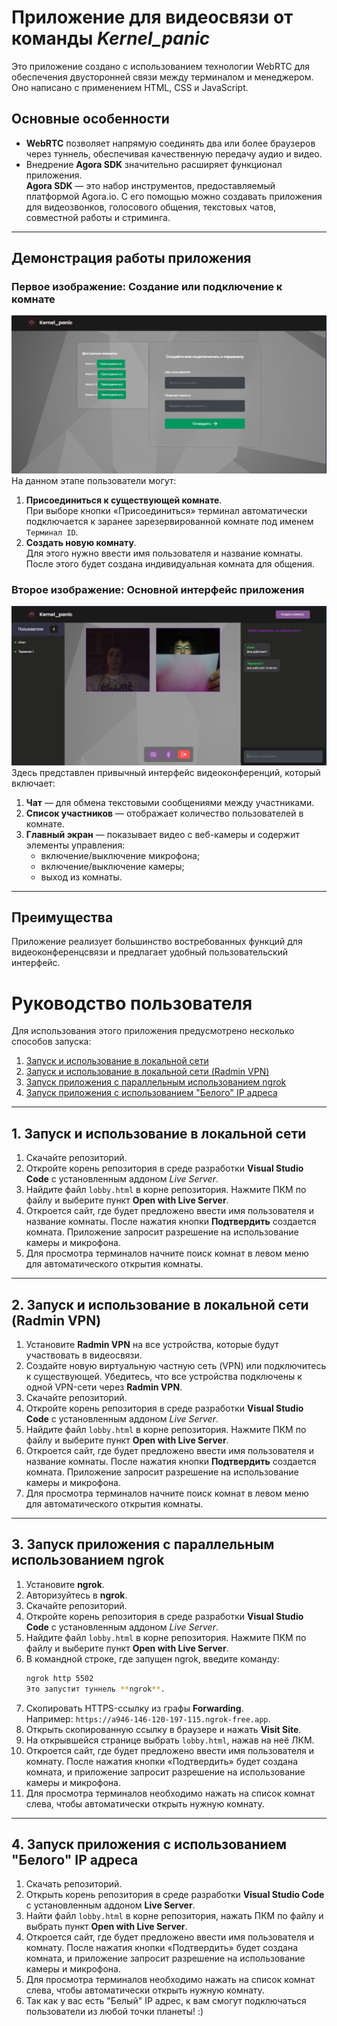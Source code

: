 # Приложение для видеосвязи от команды *Kernel_panic*

Это приложение создано с использованием технологии WebRTC для обеспечения двусторонней связи между терминалом и менеджером. Оно написано с применением HTML, CSS и JavaScript.

## Основные особенности
- **WebRTC** позволяет напрямую соединять два или более браузеров через туннель, обеспечивая качественную передачу аудио и видео.
- Внедрение **Agora SDK** значительно расширяет функционал приложения.  
  **Agora SDK** — это набор инструментов, предоставляемый платформой Agora.io. С его помощью можно создавать приложения для видеозвонков, голосового общения, текстовых чатов, совместной работы и стриминга.

---

## Демонстрация работы приложения

### Первое изображение: Создание или подключение к комнате
![Interface](images//interface1.jpg)
На данном этапе пользователи могут:  
1. **Присоединиться к существующей комнате**.  
   При выборе кнопки «Присоединиться» терминал автоматически подключается к заранее зарезервированной комнате под именем `Терминал ID`.  
2. **Создать новую комнату**.  
   Для этого нужно ввести имя пользователя и название комнаты. После этого будет создана индивидуальная комната для общения.

### Второе изображение: Основной интерфейс приложения
![Interface](images//interface2.jpg)
Здесь представлен привычный интерфейс видеоконференций, который включает:  
1. **Чат** — для обмена текстовыми сообщениями между участниками.  
2. **Список участников** — отображает количество пользователей в комнате.  
3. **Главный экран** — показывает видео с веб-камеры и содержит элементы управления:  
   - включение/выключение микрофона;  
   - включение/выключение камеры;  
   - выход из комнаты.

---

## Преимущества
Приложение реализует большинство востребованных функций для видеоконференцсвязи и предлагает удобный пользовательский интерфейс.



# Руководство пользователя

Для использования этого приложения предусмотрено несколько способов запуска:

1. [Запуск и использование в локальной сети](#1-запуск-и-использование-в-локальной-сети)
2. [Запуск и использование в локальной сети (Radmin VPN)](#2-запуск-и-использование-в-локальной-сети-radmin-vpn)
3. [Запуск приложения с параллельным использованием ngrok](#3-запуск-приложения-с-параллельным-использованием-ngrok)
4. [Запуск приложения с использованием "Белого" IP адреса](#4-запуск-приложения-с-использованием-белого-ip-адреса)

---

## 1. Запуск и использование в локальной сети

1. Скачайте репозиторий.
2. Откройте корень репозитория в среде разработки **Visual Studio Code** с установленным аддоном *Live Server*.
3. Найдите файл `lobby.html` в корне репозитория. Нажмите ПКМ по файлу и выберите пункт **Open with Live Server**.
4. Откроется сайт, где будет предложено ввести имя пользователя и название комнаты. После нажатия кнопки **Подтвердить** создается комната. Приложение запросит разрешение на использование камеры и микрофона.
5. Для просмотра терминалов начните поиск комнат в левом меню для автоматического открытия комнаты.

---

## 2. Запуск и использование в локальной сети (Radmin VPN)

1. Установите **Radmin VPN** на все устройства, которые будут участвовать в видеосвязи.
2. Создайте новую виртуальную частную сеть (VPN) или подключитесь к существующей. Убедитесь, что все устройства подключены к одной VPN-сети через **Radmin VPN**.
3. Скачайте репозиторий.
4. Откройте корень репозитория в среде разработки **Visual Studio Code** с установленным аддоном *Live Server*.
5. Найдите файл `lobby.html` в корне репозитория. Нажмите ПКМ по файлу и выберите пункт **Open with Live Server**.
6. Откроется сайт, где будет предложено ввести имя пользователя и название комнаты. После нажатия кнопки **Подтвердить** создается комната. Приложение запросит разрешение на использование камеры и микрофона.
7. Для просмотра терминалов начните поиск комнат в левом меню для автоматического открытия комнаты.

---

## 3. Запуск приложения с параллельным использованием ngrok

1. Установите **ngrok**.
2. Авторизуйтесь в **ngrok**.
3. Скачайте репозиторий.
4. Откройте корень репозитория в среде разработки **Visual Studio Code** с установленным аддоном *Live Server*.
5. Найдите файл `lobby.html` в корне репозитория. Нажмите ПКМ по файлу и выберите пункт **Open with Live Server**.
6. В командной строке, где запущен ngrok, введите команду:  
   ```bash
   ngrok http 5502
   Это запустит туннель **ngrok**.  
7. Скопировать HTTPS-ссылку из графы **Forwarding**.  
   Например: `https://a946-146-120-197-115.ngrok-free.app`.  
8. Открыть скопированную ссылку в браузере и нажать **Visit Site**.  
9. На открывшейся странице выбрать `lobby.html`, нажав на неё ЛКМ.  
10. Откроется сайт, где будет предложено ввести имя пользователя и комнату. После нажатия кнопки «Подтвердить» будет создана комната, и приложение запросит разрешение на использование камеры и микрофона.  
11. Для просмотра терминалов необходимо нажать на список комнат слева, чтобы автоматически открыть нужную комнату.

---

## 4. Запуск приложения с использованием "Белого" IP адреса

1. Скачать репозиторий.  
2. Открыть корень репозитория в среде разработки **Visual Studio Code** с установленным аддоном **Live Server**.  
3. Найти файл `lobby.html` в корне репозитория, нажать ПКМ по файлу и выбрать пункт **Open with Live Server**.  
4. Откроется сайт, где будет предложено ввести имя пользователя и комнату. После нажатия кнопки «Подтвердить» будет создана комната, и приложение запросит разрешение на использование камеры и микрофона.  
5. Для просмотра терминалов необходимо нажать на список комнат слева, чтобы автоматически открыть нужную комнату.  
6. Так как у вас есть "Белый" IP адрес, к вам смогут подключаться пользователи из любой точки планеты! :)
